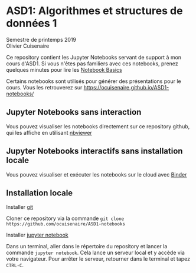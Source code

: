 # ASD1: Algorithmes et structures de données 1 
Semestre de printemps 2019 <BR>
Olivier Cuisenaire

Ce repository contient les Jupyter Notebooks servant de support à mon cours d'ASD1. Si vous n'êtes pas familiers avec ces notebooks, prenez quelques minutes pour lire les [Notebook Basics](http://nbviewer.jupyter.org/github/jupyter/notebook/blob/master/docs/source/examples/Notebook/Notebook%20Basics.ipynb)

Certains notebooks sont utilisés pour générer des présentations pour le cours. Vous les retrouverez sur https://ocuisenaire.github.io/ASD1-notebooks/

## Jupyter Notebooks sans interaction

Vous pouvez visualiser les notebooks directement sur ce repository github, qui les affiche en utilisant [nbviewer](https://nbviewer.jupyter.org)

## Jupyter Notebooks interactifs sans installation locale

Vous pouvez visualiser et exécuter les notebooks sur le cloud avec [Binder](https://mybinder.org/v2/gh/ocuisenaire/ASD1-notebooks/master)

## Installation locale

Installer [git](https://git-scm.com/downloads)

Cloner ce repository via la commande `git clone https://github.com/ocuisenaire/ASD1-notebooks` 

Installer [jupyter notebook](http://jupyter.org/install.html)

Dans un terminal, aller dans le répertoire du repository et lancer la commande `jupyter notebook`. Cela lance un serveur local et y accède via votre navigateur. Pour arrêter le serveur, retourner dans le terminal et tapez `CTRL-C`. 
